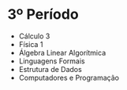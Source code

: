 # 3º Período
- Cálculo 3
- Física 1 
- Álgebra Linear Algorítmica
- Linguagens Formais
- Estrutura de Dados
- Computadores e Programação



